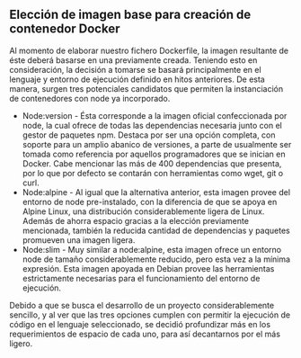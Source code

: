 ## Elección de imagen base para creación de contenedor Docker

Al momento de elaborar nuestro fichero Dockerfile, la imagen resultante de éste deberá basarse en una previamente creada. Teniendo esto en consideración, la decisión a tomarse se basará principalmente en el lenguaje y entorno de ejecución definido en hitos anteriores. De esta manera, surgen tres potenciales candidatos que permiten la instanciación de contenedores con node ya incorporado.

* Node:version - Ésta corresponde a la imagen oficial confeccionada por node, la cual ofrece de todas las dependencias necesaria junto con el gestor de paquetes npm. Destaca por ser una opción completa, con soporte para un amplio abanico de versiones, a parte de usualmente ser tomada como referencia por aquellos programadores que se inician en Docker. Cabe mencionar las más de 400 dependencias que presenta, por lo que por defecto se contarán con herramientas como wget, git o curl.
* Node:alpine - Al igual que la alternativa anterior, esta imagen provee del entorno de node pre-instalado, con la diferencia de que se apoya en Alpine Linux, una distribución considerablemente ligera de Linux. Además de ahorra espacio gracias a la elección previamente mencionada, también la reducida cantidad de dependencias y paquetes promueven una imagen ligera.
* Node:slim - Muy similar a node:alpine, esta imagen ofrece un entorno node de tamaño considerablemente reducido, pero esta vez a la mínima expresión. Esta imagen apoyada en Debian provee las herramientas estrictamente necesarias para el funcionamiento del entorno de ejecución.

Debido a que se busca el desarrollo de un proyecto considerablemente sencillo, y al ver que las tres opciones cumplen con permitir la ejecución de código en el lenguaje seleccionado, se decidió profundizar más en los requerimientos de espacio de cada uno, para así decantarnos por el más ligero.
